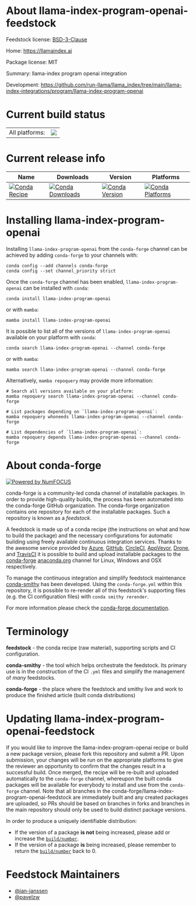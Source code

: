 About llama-index-program-openai-feedstock
==========================================

Feedstock license: [BSD-3-Clause](https://github.com/conda-forge/llama-index-program-openai-feedstock/blob/main/LICENSE.txt)

Home: https://llamaindex.ai

Package license: MIT

Summary: llama-index program openai integration

Development: https://github.com/run-llama/llama_index/tree/main/llama-index-integrations/program/llama-index-program-openai

Current build status
====================


<table><tr><td>All platforms:</td>
    <td>
      <a href="https://dev.azure.com/conda-forge/feedstock-builds/_build/latest?definitionId=21593&branchName=main">
        <img src="https://dev.azure.com/conda-forge/feedstock-builds/_apis/build/status/llama-index-program-openai-feedstock?branchName=main">
      </a>
    </td>
  </tr>
</table>

Current release info
====================

| Name | Downloads | Version | Platforms |
| --- | --- | --- | --- |
| [![Conda Recipe](https://img.shields.io/badge/recipe-llama--index--program--openai-green.svg)](https://anaconda.org/conda-forge/llama-index-program-openai) | [![Conda Downloads](https://img.shields.io/conda/dn/conda-forge/llama-index-program-openai.svg)](https://anaconda.org/conda-forge/llama-index-program-openai) | [![Conda Version](https://img.shields.io/conda/vn/conda-forge/llama-index-program-openai.svg)](https://anaconda.org/conda-forge/llama-index-program-openai) | [![Conda Platforms](https://img.shields.io/conda/pn/conda-forge/llama-index-program-openai.svg)](https://anaconda.org/conda-forge/llama-index-program-openai) |

Installing llama-index-program-openai
=====================================

Installing `llama-index-program-openai` from the `conda-forge` channel can be achieved by adding `conda-forge` to your channels with:

```
conda config --add channels conda-forge
conda config --set channel_priority strict
```

Once the `conda-forge` channel has been enabled, `llama-index-program-openai` can be installed with `conda`:

```
conda install llama-index-program-openai
```

or with `mamba`:

```
mamba install llama-index-program-openai
```

It is possible to list all of the versions of `llama-index-program-openai` available on your platform with `conda`:

```
conda search llama-index-program-openai --channel conda-forge
```

or with `mamba`:

```
mamba search llama-index-program-openai --channel conda-forge
```

Alternatively, `mamba repoquery` may provide more information:

```
# Search all versions available on your platform:
mamba repoquery search llama-index-program-openai --channel conda-forge

# List packages depending on `llama-index-program-openai`:
mamba repoquery whoneeds llama-index-program-openai --channel conda-forge

# List dependencies of `llama-index-program-openai`:
mamba repoquery depends llama-index-program-openai --channel conda-forge
```


About conda-forge
=================

[![Powered by
NumFOCUS](https://img.shields.io/badge/powered%20by-NumFOCUS-orange.svg?style=flat&colorA=E1523D&colorB=007D8A)](https://numfocus.org)

conda-forge is a community-led conda channel of installable packages.
In order to provide high-quality builds, the process has been automated into the
conda-forge GitHub organization. The conda-forge organization contains one repository
for each of the installable packages. Such a repository is known as a *feedstock*.

A feedstock is made up of a conda recipe (the instructions on what and how to build
the package) and the necessary configurations for automatic building using freely
available continuous integration services. Thanks to the awesome service provided by
[Azure](https://azure.microsoft.com/en-us/services/devops/), [GitHub](https://github.com/),
[CircleCI](https://circleci.com/), [AppVeyor](https://www.appveyor.com/),
[Drone](https://cloud.drone.io/welcome), and [TravisCI](https://travis-ci.com/)
it is possible to build and upload installable packages to the
[conda-forge](https://anaconda.org/conda-forge) [anaconda.org](https://anaconda.org/)
channel for Linux, Windows and OSX respectively.

To manage the continuous integration and simplify feedstock maintenance
[conda-smithy](https://github.com/conda-forge/conda-smithy) has been developed.
Using the ``conda-forge.yml`` within this repository, it is possible to re-render all of
this feedstock's supporting files (e.g. the CI configuration files) with ``conda smithy rerender``.

For more information please check the [conda-forge documentation](https://conda-forge.org/docs/).

Terminology
===========

**feedstock** - the conda recipe (raw material), supporting scripts and CI configuration.

**conda-smithy** - the tool which helps orchestrate the feedstock.
                   Its primary use is in the construction of the CI ``.yml`` files
                   and simplify the management of *many* feedstocks.

**conda-forge** - the place where the feedstock and smithy live and work to
                  produce the finished article (built conda distributions)


Updating llama-index-program-openai-feedstock
=============================================

If you would like to improve the llama-index-program-openai recipe or build a new
package version, please fork this repository and submit a PR. Upon submission,
your changes will be run on the appropriate platforms to give the reviewer an
opportunity to confirm that the changes result in a successful build. Once
merged, the recipe will be re-built and uploaded automatically to the
`conda-forge` channel, whereupon the built conda packages will be available for
everybody to install and use from the `conda-forge` channel.
Note that all branches in the conda-forge/llama-index-program-openai-feedstock are
immediately built and any created packages are uploaded, so PRs should be based
on branches in forks and branches in the main repository should only be used to
build distinct package versions.

In order to produce a uniquely identifiable distribution:
 * If the version of a package **is not** being increased, please add or increase
   the [``build/number``](https://docs.conda.io/projects/conda-build/en/latest/resources/define-metadata.html#build-number-and-string).
 * If the version of a package **is** being increased, please remember to return
   the [``build/number``](https://docs.conda.io/projects/conda-build/en/latest/resources/define-metadata.html#build-number-and-string)
   back to 0.

Feedstock Maintainers
=====================

* [@jan-janssen](https://github.com/jan-janssen/)
* [@pavelzw](https://github.com/pavelzw/)

